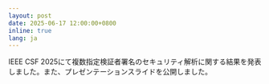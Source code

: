 ```yaml
---
layout: post
date: 2025-06-17 12:00:00+0800
inline: true
lang: ja
---
```


IEEE CSF 2025にて複数指定検証者署名のセキュリティ解析に関する結果を発表しました。また、プレゼンテーションスライドを公開しました。